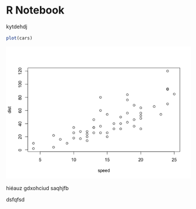 R Notebook
================

kytdehdj

``` r
plot(cars)
```

![](test_github_files/figure-gfm/unnamed-chunk-1-1.png)<!-- -->

hiéauz gdxohciud saqhjfb

dsfqfsd
